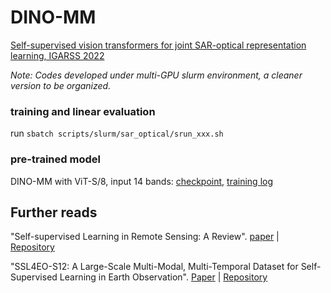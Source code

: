 # DINO-MM
[Self-supervised vision transformers for joint SAR-optical representation learning, IGARSS 2022](https://arxiv.org/abs/2204.05381)


*Note: Codes developed under multi-GPU slurm environment, a cleaner version to be organized.*



### training and linear evaluation
run `sbatch scripts/slurm/sar_optical/srun_xxx.sh`


### pre-trained model

DINO-MM with ViT-S/8, input 14 bands: [checkpoint](https://smtaschool-my.sharepoint.com/:u:/g/personal/e3819_365e_live/EduwHbFkMe5JuCufw_97eRUBD-l9_8EzYbMETzTzCLUfzQ?e=gwcPve), [training log](checkpoints/pretrain_log.txt)


## Further reads
"Self-supervised Learning in Remote Sensing: A Review". [paper](https://arxiv.org/abs/2206.13188) | [Repository](https://github.com/zhu-xlab/SSL4EO-Review)

"SSL4EO-S12: A Large-Scale Multi-Modal, Multi-Temporal Dataset for Self-Supervised Learning in Earth Observation". [Paper](https://arxiv.org/abs/2211.07044) | [Repository](https://github.com/zhu-xlab/SSL4EO-S12)
